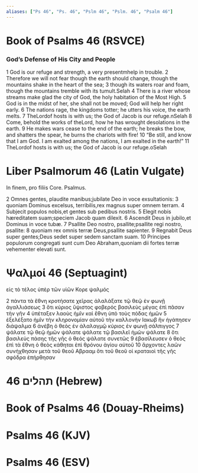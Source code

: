 ```yaml
---
aliases: ["Ps 46", "Ps. 46", "Pslm 46", "Pslm. 46", "Psalm 46"]
---
```



# Book of Psalms 46 (RSVCE)

### God’s Defense of His City and People
1 God is our refuge and strength, a very presentmhelp in trouble.
2 Therefore we will not fear though the earth should change, though the mountains shake in the heart of the sea;
3 though its waters roar and foam, though the mountains tremble with its tumult.Selah
4 There is a river whose streams make glad the city of God, the holy habitation of the Most High.
5 God is in the midst of her, she shall not be moved; God will help her right early.
6 The nations rage, the kingdoms totter; he utters his voice, the earth melts.
7 TheLordof hosts is with us; the God of Jacob is our refuge.nSelah
8 Come, behold the works of theLord, how he has wrought desolations in the earth.
9 He makes wars cease to the end of the earth; he breaks the bow, and shatters the spear, he burns the chariots with fire!
10 “Be still, and know that I am God. I am exalted among the nations, I am exalted in the earth!”
11 TheLordof hosts is with us; the God of Jacob is our refuge.oSelah


# Liber Psalmorum 46 (Latin Vulgate)

 In finem, pro filiis Core. Psalmus.

2 Omnes gentes, plaudite manibus;jubilate Deo in voce exsultationis:
3 quoniam Dominus excelsus, terribilis,rex magnus super omnem terram.
4 Subjecit populos nobis,et gentes sub pedibus nostris.
5 Elegit nobis hæreditatem suam;speciem Jacob quam dilexit.
6 Ascendit Deus in jubilo,et Dominus in voce tubæ.
7 Psallite Deo nostro, psallite;psallite regi nostro, psallite:
8 quoniam rex omnis terræ Deus,psallite sapienter.
9 Regnabit Deus super gentes;Deus sedet super sedem sanctam suam.
10 Principes populorum congregati sunt cum Deo Abraham,quoniam dii fortes terræ vehementer elevati sunt.


# Ψαλμοί 46 (Septuagint)

 εἰς τὸ τέλος ὑπὲρ τῶν υἱῶν Κορε ψαλμός

2 πάντα τὰ ἔθνη κροτήσατε χεῖρας ἀλαλάξατε τῷ θεῷ ἐν φωνῇ ἀγαλλιάσεως
3 ὅτι κύριος ὕψιστος φοβερός βασιλεὺς μέγας ἐπὶ πᾶσαν τὴν γῆν
4 ὑπέταξεν λαοὺς ἡμῖν καὶ ἔθνη ὑπὸ τοὺς πόδας ἡμῶν
5 ἐξελέξατο ἡμῖν τὴν κληρονομίαν αὐτοῦ τὴν καλλονὴν Ιακωβ ἣν ἠγάπησεν διάψαλμα
6 ἀνέβη ὁ θεὸς ἐν ἀλαλαγμῷ κύριος ἐν φωνῇ σάλπιγγος
7 ψάλατε τῷ θεῷ ἡμῶν ψάλατε ψάλατε τῷ βασιλεῖ ἡμῶν ψάλατε
8 ὅτι βασιλεὺς πάσης τῆς γῆς ὁ θεός ψάλατε συνετῶς
9 ἐβασίλευσεν ὁ θεὸς ἐπὶ τὰ ἔθνη ὁ θεὸς κάθηται ἐπὶ θρόνου ἁγίου αὐτοῦ
10 ἄρχοντες λαῶν συνήχθησαν μετὰ τοῦ θεοῦ Αβρααμ ὅτι τοῦ θεοῦ οἱ κραταιοὶ τῆς γῆς σφόδρα ἐπήρθησαν


# 46 תהלים (Hebrew)


# Book of Psalms 46 (Douay-Rheims)


# Psalms 46 (KJV)


# Psalms 46 (ESV)

